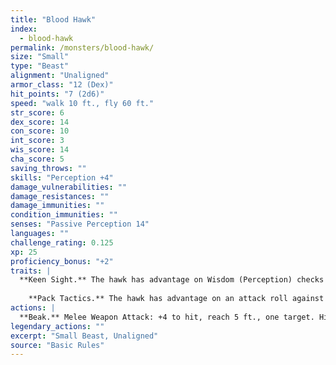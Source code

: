 ```yaml
---
title: "Blood Hawk"
index:
  - blood-hawk
permalink: /monsters/blood-hawk/
size: "Small"
type: "Beast"
alignment: "Unaligned"
armor_class: "12 (Dex)"
hit_points: "7 (2d6)"
speed: "walk 10 ft., fly 60 ft."
str_score: 6
dex_score: 14
con_score: 10
int_score: 3
wis_score: 14
cha_score: 5
saving_throws: ""
skills: "Perception +4"
damage_vulnerabilities: ""
damage_resistances: ""
damage_immunities: ""
condition_immunities: ""
senses: "Passive Perception 14"
languages: ""
challenge_rating: 0.125
xp: 25
proficiency_bonus: "+2"
traits: |
  **Keen Sight.** The hawk has advantage on Wisdom (Perception) checks that rely on sight.
    
    **Pack Tactics.** The hawk has advantage on an attack roll against a creature if at least one of the hawk's allies is within 5 ft. of the creature and the ally isn't incapacitated.
actions: |
  **Beak.** Melee Weapon Attack: +4 to hit, reach 5 ft., one target. Hit: 4 (1d4 + 2) piercing damage.  
legendary_actions: ""
excerpt: "Small Beast, Unaligned"
source: "Basic Rules"
---
```


